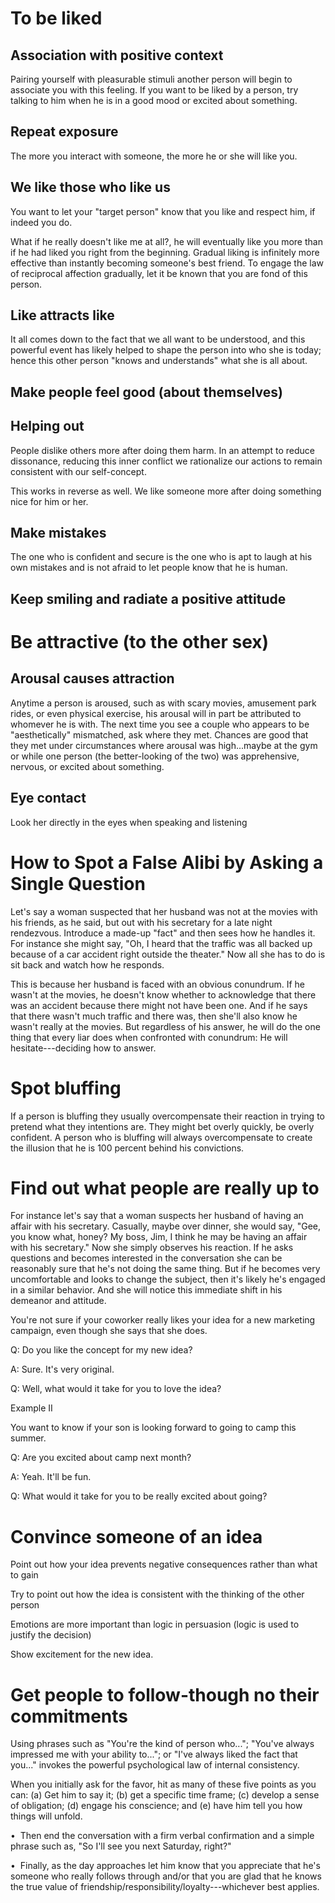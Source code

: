 To be liked
===========

Association with positive context
---------------------------------

Pairing yourself with pleasurable stimuli another person will begin to
associate you with this feeling. If you want to be liked by a person,
try talking to him when he is in a good mood or excited about something.

Repeat exposure
---------------

The more you interact with someone, the more he or she will like you.

We like those who like us
-------------------------

You want to let your "target person" know that you like and respect him,
if indeed you do.

What if he really doesn't like me at all?, he will eventually like you
more than if he had liked you right from the beginning. Gradual liking
is infinitely more effective than instantly becoming someone's best
friend. To engage the law of reciprocal affection gradually, let it be
known that you are fond of this person.

Like attracts like
------------------

It all comes down to the fact that we all want to be understood, and
this powerful event has likely helped to shape the person into who she
is today; hence this other person "knows and understands" what she is
all about.

Make people feel good (about themselves)
----------------------------------------

Helping out
-----------

People dislike others more after doing them harm. In an attempt to
reduce dissonance, reducing this inner conflict we rationalize our
actions to remain consistent with our self-concept.

This works in reverse as well. We like someone more after doing
something nice for him or her.

Make mistakes
-------------

The one who is confident and secure is the one who is apt to laugh at
his own mistakes and is not afraid to let people know that he is human.

Keep smiling and radiate a positive attitude
--------------------------------------------

Be attractive (to the other sex)
================================

Arousal causes attraction
-------------------------

Anytime a person is aroused, such as with scary movies, amusement park
rides, or even physical exercise, his arousal will in part be attributed
to whomever he is with. The next time you see a couple who appears to be
"aesthetically" mismatched, ask where they met. Chances are good that
they met under circumstances where arousal was high\...maybe at the gym
or while one person (the better-looking of the two) was apprehensive,
nervous, or excited about something.

Eye contact
-----------

Look her directly in the eyes when speaking and listening

How to Spot a False Alibi by Asking a Single Question
=====================================================

Let's say a woman suspected that her husband was not at the movies with
his friends, as he said, but out with his secretary for a late night
rendezvous. Introduce a made-up "fact" and then sees how he handles it.
For instance she might say, "Oh, I heard that the traffic was all backed
up because of a car accident right outside the theater." Now all she has
to do is sit back and watch how he responds.

This is because her husband is faced with an obvious conundrum. If he
wasn't at the movies, he doesn't know whether to acknowledge that there
was an accident because there might not have been one. And if he says
that there wasn't much traffic and there was, then she'll also know he
wasn't really at the movies. But regardless of his answer, he will do
the one thing that every liar does when confronted with conundrum: He
will hesitate---deciding how to answer.

Spot bluffing
=============

If a person is bluffing they usually overcompensate their reaction in
trying to pretend what they intentions are. They might bet overly
quickly, be overly confident. A person who is bluffing will always
overcompensate to create the illusion that he is 100 percent behind his
convictions.

Find out what people are really up to
=====================================

For instance let's say that a woman suspects her husband of having an
affair with his secretary. Casually, maybe over dinner, she would say,
"Gee, you know what, honey? My boss, Jim, I think he may be having an
affair with his secretary." Now she simply observes his reaction. If he
asks questions and becomes interested in the conversation she can be
reasonably sure that he's not doing the same thing. But if he becomes
very uncomfortable and looks to change the subject, then it's likely
he's engaged in a similar behavior. And she will notice this immediate
shift in his demeanor and attitude.

You're not sure if your coworker really likes your idea for a new
marketing campaign, even though she says that she does.

Q: Do you like the concept for my new idea?

A: Sure. It's very original.

Q: Well, what would it take for you to love the idea?

Example II

You want to know if your son is looking forward to going to camp this
summer.

Q: Are you excited about camp next month?

A: Yeah. It'll be fun.

Q: What would it take for you to be really excited about going?

Convince someone of an idea
===========================

Point out how your idea prevents negative consequences rather than what
to gain

Try to point out how the idea is consistent with the thinking of the
other person

Emotions are more important than logic in persuasion (logic is used to
justify the decision)

Show excitement for the new idea.

Get people to follow-though no their commitments
================================================

Using phrases such as "You're the kind of person who\..."; "You've
always impressed me with your ability to\..."; or "I've always liked the
fact that you\..." invokes the powerful psychological law of internal
consistency.

When you initially ask for the favor, hit as many of these five points
as you can: (a) Get him to say it; (b) get a specific time frame; (c)
develop a sense of obligation; (d) engage his conscience; and (e) have
him tell you how things will unfold.

•  Then end the conversation with a firm verbal confirmation and a
simple phrase such as, "So I'll see you next Saturday, right?"

•  Finally, as the day approaches let him know that you appreciate that
he's someone who really follows through and/or that you are glad that he
knows the true value of friendship/responsibility/loyalty---whichever
best applies.
